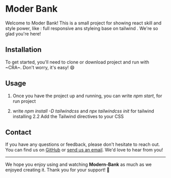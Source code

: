 # Moder Bank

Welcome to Moder Bank! This is a small project for showing react skill and style power, like :
full responsive ans styleing base on tailwind . We're so glad you're here!

## Installation

To get started, you'll need to clone or download project and run with ~CRA~. Don't worry, it's easy! 😄

## Usage

1. Once you have the project up and running, you can write *npm start*, for run project

2. write *npm install -D tailwindcss* and *npx tailwindcss init* for tailwind installing
    2.2 Add the Tailwind directives to your CSS


## Contact

If you have any questions or feedback, please don't hesitate to reach out. You can find us on [GitHub](https://github.com/Mahdi-heydari) or [send us an email](mahdi.funlife@gmail.com). We'd love to hear from you!

---

We hope you enjoy using and watching **Modern-Bank** as much as we enjoyed creating it. Thank you for your support! 🌱